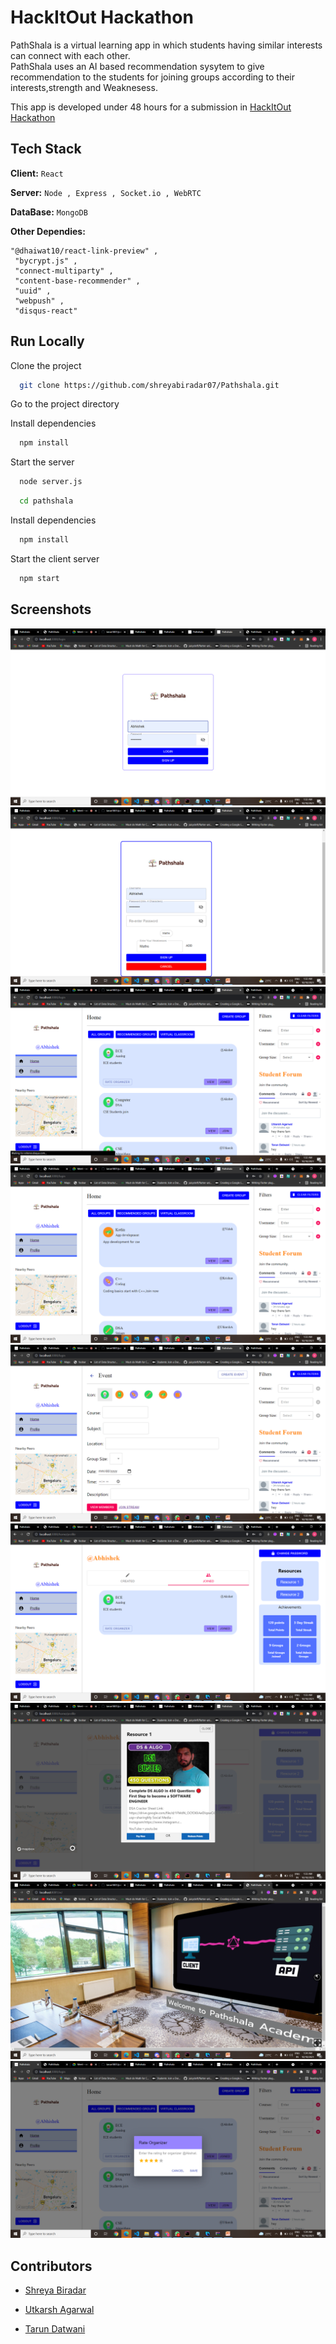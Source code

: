 
# HackItOut Hackathon

PathShala is a virtual learning app in which students having similar interests can connect with each other.   
PathShala uses an AI based recommendation sysytem to give recommendation to the students for joining groups according to their interests,strength and Weaknesess.  


This app is developed under 48 hours for a submission in [HackItOut Hackathon](https://hackitout.devpost.com/)     


## Tech Stack

**Client:** ``` React ```

**Server:** ``` Node , Express , Socket.io , WebRTC ```

**DataBase:** ``` MongoDB ```

**Other Dependies:**  
```
"@dhaiwat10/react-link-preview" ,
 "bycrypt.js" , 
 "connect-multiparty" , 
 "content-base-recommender" , 
 "uuid" ,
 "webpush" ,
 "disqus-react" 

 ```


  
## Run Locally

Clone the project

```bash
  git clone https://github.com/shreyabiradar07/Pathshala.git
```

Go to the project directory

Install dependencies

```bash
  npm install
```
Start the server

```bash
  node server.js
```

```bash
  cd pathshala
```

Install dependencies

```bash
  npm install
```

Start the client server

```bash
  npm start
```


  
## Screenshots

![App Screenshot](https://github.com/Phoenix101135/HackItOut_Pathshala/blob/main/Screenshots/Screenshot%20(17).png)
![App Screenshot](https://github.com/Phoenix101135/HackItOut_Pathshala/blob/main/Screenshots/Screenshot%20(18).png)
![App Screenshot](https://github.com/Phoenix101135/HackItOut_Pathshala/blob/main/Screenshots/Screenshot%20(19).png)
![App Screenshot](https://github.com/Phoenix101135/HackItOut_Pathshala/blob/main/Screenshots/Screenshot%20(20).png)
![App Screenshot](https://github.com/Phoenix101135/HackItOut_Pathshala/blob/main/Screenshots/Screenshot%20(21).png)
![App Screenshot](https://github.com/Phoenix101135/HackItOut_Pathshala/blob/main/Screenshots/Screenshot%20(22).png)
![App Screenshot](https://github.com/Phoenix101135/HackItOut_Pathshala/blob/main/Screenshots/Screenshot%20(23).png)
![App Screenshot](https://github.com/Phoenix101135/HackItOut_Pathshala/blob/main/Screenshots/Screenshot%20(24).png)
![App Screenshot](https://github.com/Phoenix101135/HackItOut_Pathshala/blob/main/Screenshots/Screenshot%20(25).png)


  
## Contributors

- [Shreya Biradar](https://github.com/shreyabiradar07/)

- [Utkarsh Agarwal](https://github.com/UtkarshA135)

- [Tarun Datwani](https://github.com/tarun1801)
